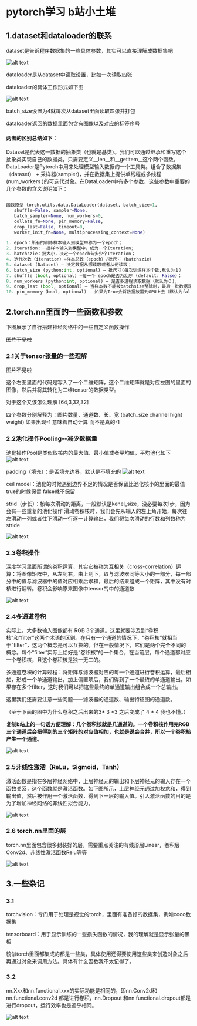 # pytorch学习 b站小土堆
## 1.dataset和dataloader的联系

dataset是告诉程序数据集的一些具体参数，其实可以直接理解成数据集吧

![alt text](https://production-media.paperswithcode.com/datasets/Screen_Shot_2021-01-29_at_2.16.15_PM.png)



dataloader是从dataset中读取设置，比如一次读取四张

dataloader的具体工作形式如下图

![alt text](https://i-blog.csdnimg.cn/blog_migrate/0484efcfdcaf6a58211e3b671cae24b9.png)

batch_size设置为4就每次从dataset里面读取四张并打包

dataloader返回的数据里面包含有图像以及对应的标签序号

#### 两者的区别总结如下：
Dataset是代表这一数据的抽象类（也就是基类）。我们可以通过继承和重写这个抽象类实现自己的数据类，只需要定义__len__和__getitem__这个两个函数。
DataLoader是Pytorch中用来处理模型输入数据的一个工具类。组合了数据集（dataset） + 采样器(sampler)，并在数据集上提供单线程或多线程(num_workers )的可迭代对象。在DataLoader中有多个参数，这些参数中重要的几个参数的含义说明如下：
 ```python

函数原型 torch.utils.data.DataLoader(dataset, batch_size=1, 
    shuffle=False, sampler=None, 
    batch_sampler=None, num_workers=0, 
    collate_fn=None, pin_memory=False, 
    drop_last=False, timeout=0, 
    worker_init_fn=None, multiprocessing_context=None)

1. epoch：所有的训练样本输入到模型中称为一个epoch； 
 2. iteration：一批样本输入到模型中，成为一个Iteration;
 3. batchszie：批大小，决定一个epoch有多少个Iteration；
 4. 迭代次数（iteration）=样本总数（epoch）/批尺寸（batchszie）
 5. dataset (Dataset) – 决定数据从哪读取或者从何读取；
 6. batch_size (python:int, optional) – 批尺寸(每次训练样本个数,默认为１）
 7. shuffle (bool, optional) –每一个 epoch是否为乱序 (default: False)；
 8. num_workers (python:int, optional) – 是否多进程读取数据（默认为０);
 9. drop_last (bool, optional) – 当样本数不能被batchsize整除时，最后一批数据是否舍弃（default: False)
 10. pin_memory（bool, optional) - 如果为True会将数据放置到GPU上去（默认为false） 

```

## 2.torch.nn里面的一些函数和参数
下图展示了自行搭建神经网络中的一些自定义函数操作

~~图片不见啦~~


### 2.1关于tensor张量的一些理解

~~图片不见啦~~

这个右图里面的代码是写入了一个二维矩阵，这个二维矩阵就是对应左图的里面的图像，然后并将其转化为二维tensor的数据类型。

对于这个又该怎么理解 [64,3,32,32]

四个参数分别解释为：图片数量、通道数、长、宽
(batch_size channel hight weight)
如果出现-1 意味着自动计算 而不是真的-1



### 2.2池化操作Pooling--减少数据量
池化操作Pool是类似取核内的最大值、最小值或者平均值，平均池化如下
![alt text](https://i-blog.csdnimg.cn/blog_migrate/81276e1cf53ca571769e6d8a18cf1109.png)


padding（填充）：是否填充边界，默认是不填充的
![alt text](https://pica.zhimg.com/v2-2a2307d5c20551f1a3e8458c7070cf16_b.webp)

ceil model：池化的时候遇到边界不足的情况是否保留比池化核小的里面的最值 true的时候保留 false就不保留

strid（步长）：核每次滑动的距离，一般默认是kenel_size，没必要每次1步，因为会有一些重复的池化操作
滑动卷积核时，我们会先从输入的左上角开始，每次往左滑动一列或者往下滑动一行逐一计算输出，我们将每次滑动的行数和列数称为stride

![alt text](https://pic3.zhimg.com/v2-294159b043a917ea622e1794b4857a34_b.webp)

### 2.3卷积操作

深度学习里面所谓的卷积运算，其实它被称为互相关（cross-correlation）运算：将图像矩阵中，从左到右，由上到下，取与滤波器同等大小的一部分，每一部分中的值与滤波器中的值对应相乘后求和，最后的结果组成一个矩阵，其中没有对核进行翻转。卷积会影响原来图像中tensor的中的通道数

![alt text](https://pica.zhimg.com/v2-705305fee5a050575544c64067405fce_b.webp)

### 2.4多通道卷积
实际上，大多数输入图像都有 RGB 3个通道。这里就要涉及到“卷积核”和“filter”这两个术语的区别。在只有一个通道的情况下，“卷积核”就相当于“filter”，这两个概念是可以互换的。但在一般情况下，它们是两个完全不同的概念。每个“filter”实际上恰好是“卷积核”的一个集合，在当前层，每个通道都对应一个卷积核，且这个卷积核是独一无二的。

多通道卷积的计算过程：将矩阵与滤波器对应的每一个通道进行卷积运算，最后相加，形成一个单通道输出，加上偏置项后，我们得到了一个最终的单通道输出。如果存在多个filter，这时我们可以把这些最终的单通道输出组合成一个总输出。

这里我们还需要注意一些问题——滤波器的通道数、输出特征图的通道数。

（至于下面的图中为什么卷积之后出来的3* 3 *3 之后变成了 4 * 4 我也不懂。）

**复制b站上的一句话方便理解：几个卷积核就是几通道的。一个卷积核作用完RGB三个通道后会把得到的三个矩阵的对应值相加，也就是说会合并，所以一个卷积核产生一个通道。**

![alt text](https://pic3.zhimg.com/v2-fc70463d7f82f7268ee23b7235515f4a_r.jpg)

### 2.5非线性激活（ReLu，Sigmoid，Tanh）
激活函数是指在多层神经网络中，上层神经元的输出和下层神经元的输入存在一个函数关系，这个函数就是激活函数。如下图所示，上层神经元通过加权求和，得到输出值，然后被作用一个激活函数，得到下一层的输入值。引入激活函数的目的是为了增加神经网络的非线性拟合能力。

![alt text](https://pic1.zhimg.com/v2-5858ca1d385fa40c877b324ff488561a_b.webp?consumer=ZHI_MENG)

### 2.6 torch.nn里面的层
torch.nn里面包含很多封装好的层，需要重点关注的有线形层Linear，卷积层Conv2d、非线性激活函数Relu等等

![alt text](https://i-blog.csdnimg.cn/blog_migrate/db8d971ff3e42d103b383546b2e4fe66.png)


## 3.一些杂记
### 3.1
torchvision：专门用于处理是视觉的torch，里面有准备好的数据集，例如coco数据集

tensorboard：用于显示训练的一些损失函数的情况，我的理解就是显示张量的黑板

貌似torch里面都集成的都是一些类，具体使用还得要使用这些类来创造对象之后再通过对象来调用方法。具体有什么函数我不太记得了。

### 3.2
nn.Xxx和nn.functional.xxx的实际功能是相同的，即nn.Conv2d和nn.functional.conv2d 都是进行卷积，nn.Dropout 和nn.functional.dropout都是进行dropout，运行效率也是近乎相同。

![alt text](https://i-blog.csdnimg.cn/blog_migrate/ff059353a56c5d58049ccda19e5ee754.png)
